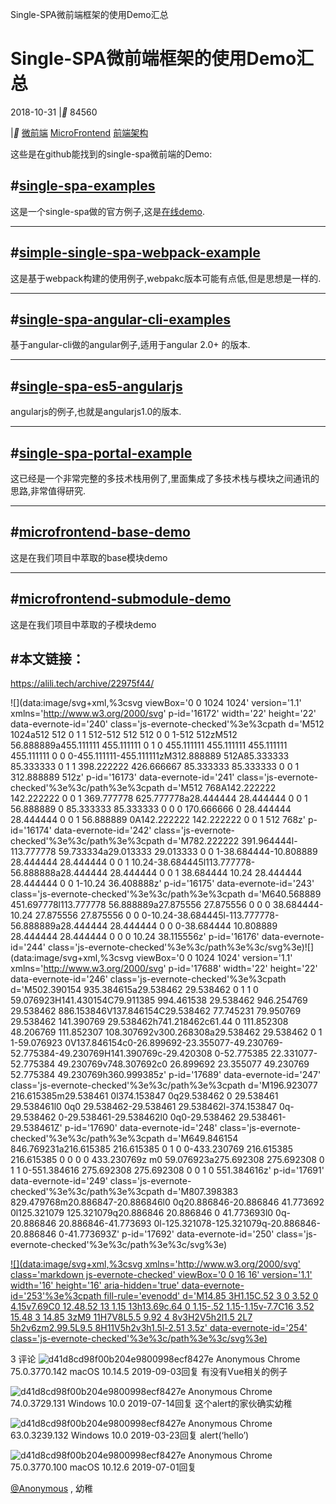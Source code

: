 Single-SPA微前端框架的使用Demo汇总

# Single-SPA微前端框架的使用Demo汇总

2018-10-31
|**  84560

|**  [微前端](https://alili.tech/tags/%E5%BE%AE%E5%89%8D%E7%AB%AF)  [MicroFrontend](https://alili.tech/tags/microfrontend)  [前端架构](https://alili.tech/tags/%E5%89%8D%E7%AB%AF%E6%9E%B6%E6%9E%84)

这些是在github能找到的single-spa微前端的Demo:

## #[single-spa-examples](https://github.com/CanopyTax/single-spa-examples)

这是一个single-spa做的官方例子,这是[在线demo](http://single-spa.surge.sh/).

* * *

## #[simple-single-spa-webpack-example](https://github.com/joeldenning/simple-single-spa-webpack-example)

这是基于webpack构建的使用例子,webpakc版本可能有点低,但是思想是一样的.

* * *

## #[single-spa-angular-cli-examples](https://github.com/PlaceMe-SAS/single-spa-angular-cli-examples)

基于angular-cli做的angular例子,适用于angular 2.0+ 的版本.

* * *

## #[single-spa-es5-angularjs](https://github.com/joeldenning/single-spa-es5-angularjs)

angularjs的例子,也就是angularjs1.0的版本.

* * *

## #[single-spa-portal-example](https://github.com/me-12/single-spa-portal-example)

这已经是一个非常完整的多技术栈用例了,里面集成了多技术栈与模块之间通讯的思路,非常值得研究.

* * *

## #[microfrontend-base-demo](https://github.com/Fantasy9527/microfrontend-base-demo)

这是在我们项目中萃取的base模块demo

* * *

## #[microfrontend-submodule-demo](https://github.com/Fantasy9527/microfrontend-submodule-demo)

这是在我们项目中萃取的子模块demo

## #本文链接：

https://alili.tech/archive/22975f44/

![](data:image/svg+xml,%3csvg viewBox='0 0 1024 1024' version='1.1' xmlns='http://www.w3.org/2000/svg' p-id='16172' width='22' height='22' data-evernote-id='240' class='js-evernote-checked'%3e%3cpath d='M512 1024a512 512 0 1 1 512-512 512 512 0 0 1-512 512zM512 56.888889a455.111111 455.111111 0 1 0 455.111111 455.111111 455.111111 455.111111 0 0 0-455.111111-455.111111zM312.888889 512A85.333333 85.333333 0 1 1 398.222222 426.666667 85.333333 85.333333 0 0 1 312.888889 512z' p-id='16173' data-evernote-id='241' class='js-evernote-checked'%3e%3c/path%3e%3cpath d='M512 768A142.222222 142.222222 0 0 1 369.777778 625.777778a28.444444 28.444444 0 0 1 56.888889 0 85.333333 85.333333 0 0 0 170.666666 0 28.444444 28.444444 0 0 1 56.888889 0A142.222222 142.222222 0 0 1 512 768z' p-id='16174' data-evernote-id='242' class='js-evernote-checked'%3e%3c/path%3e%3cpath d='M782.222222 391.964444l-113.777778 59.733334a29.013333 29.013333 0 0 1-38.684444-10.808889 28.444444 28.444444 0 0 1 10.24-38.684445l113.777778-56.888888a28.444444 28.444444 0 0 1 38.684444 10.24 28.444444 28.444444 0 0 1-10.24 36.408888z' p-id='16175' data-evernote-id='243' class='js-evernote-checked'%3e%3c/path%3e%3cpath d='M640.568889 451.697778l113.777778 56.888889a27.875556 27.875556 0 0 0 38.684444-10.24 27.875556 27.875556 0 0 0-10.24-38.684445l-113.777778-56.888889a28.444444 28.444444 0 0 0-38.684444 10.808889 28.444444 28.444444 0 0 0 10.24 38.115556z' p-id='16176' data-evernote-id='244' class='js-evernote-checked'%3e%3c/path%3e%3c/svg%3e)![](data:image/svg+xml,%3csvg viewBox='0 0 1024 1024' version='1.1' xmlns='http://www.w3.org/2000/svg' p-id='17688' width='22' height='22' data-evernote-id='246' class='js-evernote-checked'%3e%3cpath d='M502.390154 935.384615a29.538462 29.538462 0 1 1 0 59.076923H141.430154C79.911385 994.461538 29.538462 946.254769 29.538462 886.153846V137.846154C29.538462 77.745231 79.950769 29.538462 141.390769 29.538462h741.218462c61.44 0 111.852308 48.206769 111.852307 108.307692v300.268308a29.538462 29.538462 0 1 1-59.076923 0V137.846154c0-26.899692-23.355077-49.230769-52.775384-49.230769H141.390769c-29.420308 0-52.775385 22.331077-52.775384 49.230769v748.307692c0 26.899692 23.355077 49.230769 52.775384 49.230769h360.999385z' p-id='17689' data-evernote-id='247' class='js-evernote-checked'%3e%3c/path%3e%3cpath d='M196.923077 216.615385m29.538461 0l374.153847 0q29.538462 0 29.538461 29.538461l0 0q0 29.538462-29.538461 29.538462l-374.153847 0q-29.538462 0-29.538461-29.538462l0 0q0-29.538462 29.538461-29.538461Z' p-id='17690' data-evernote-id='248' class='js-evernote-checked'%3e%3c/path%3e%3cpath d='M649.846154 846.769231a216.615385 216.615385 0 1 0 0-433.230769 216.615385 216.615385 0 0 0 0 433.230769z m0 59.076923a275.692308 275.692308 0 1 1 0-551.384616 275.692308 275.692308 0 0 1 0 551.384616z' p-id='17691' data-evernote-id='249' class='js-evernote-checked'%3e%3c/path%3e%3cpath d='M807.398383 829.479768m20.886847-20.886846l0 0q20.886846-20.886846 41.773692 0l125.321079 125.321079q20.886846 20.886846 0 41.773693l0 0q-20.886846 20.886846-41.773693 0l-125.321078-125.321079q-20.886846-20.886846 0-41.773693Z' p-id='17692' data-evernote-id='250' class='js-evernote-checked'%3e%3c/path%3e%3c/svg%3e)

[![](data:image/svg+xml,%3csvg xmlns='http://www.w3.org/2000/svg' class='markdown js-evernote-checked' viewBox='0 0 16 16' version='1.1' width='16' height='16' aria-hidden='true' data-evernote-id='253'%3e%3cpath fill-rule='evenodd' d='M14.85 3H1.15C.52 3 0 3.52 0 4.15v7.69C0 12.48.52 13 1.15 13h13.69c.64 0 1.15-.52 1.15-1.15v-7.7C16 3.52 15.48 3 14.85 3zM9 11H7V8L5.5 9.92 4 8v3H2V5h2l1.5 2L7 5h2v6zm2.99.5L9.5 8H11V5h2v3h1.5l-2.51 3.5z' data-evernote-id='254' class='js-evernote-checked'%3e%3c/path%3e%3c/svg%3e)](https://guides.github.com/features/mastering-markdown/)

3 评论
![d41d8cd98f00b204e9800998ecf8427e](../_resources/b44fd199d675ea367cf15a033f57862f.png)
Anonymous  Chrome 75.0.3770.142  macOS 10.14.5
2019-09-03回复
有没有Vue相关的例子

![d41d8cd98f00b204e9800998ecf8427e](../_resources/b44fd199d675ea367cf15a033f57862f.png)
Anonymous  Chrome 74.0.3729.131  Windows 10.0
2019-07-14回复
这个alert的家伙确实幼稚

![d41d8cd98f00b204e9800998ecf8427e](../_resources/b44fd199d675ea367cf15a033f57862f.png)
Anonymous  Chrome 63.0.3239.132  Windows 10.0
2019-03-23回复
alert(‘hello’)

![d41d8cd98f00b204e9800998ecf8427e](../_resources/b44fd199d675ea367cf15a033f57862f.png)
Anonymous  Chrome 75.0.3770.100  macOS 10.12.6
2019-07-01回复

[@Anonymous](https://alili.tech/archive/22975f44/#5c9597e8fe88c20066ad52ae) , 幼稚